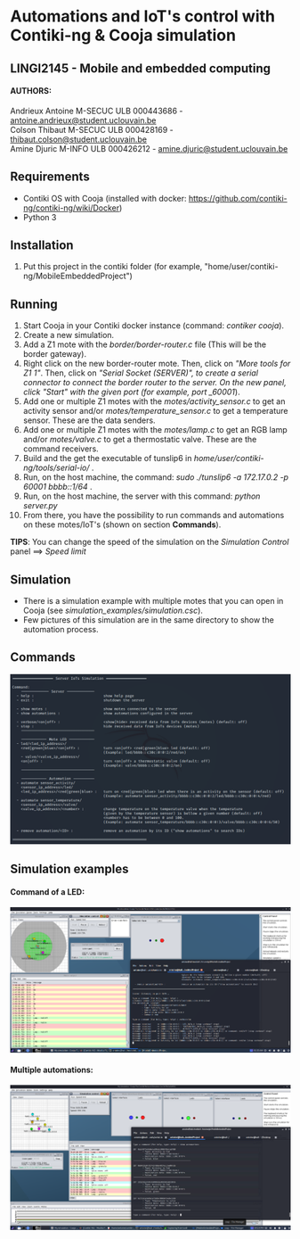 # Automations and IoT's control with Contiki-ng & Cooja simulation

## LINGI2145 - Mobile and embedded computing

#### AUTHORS:

Andrieux Antoine M-SECUC ULB 000443686 - antoine.andrieux@student.uclouvain.be \
Colson Thibaut M-SECUC ULB 000428169 - thibaut.colson@student.uclouvain.be \
Amine Djuric M-INFO ULB 000426212 - amine.djuric@student.uclouvain.be

## Requirements

- Contiki OS with Cooja (installed with docker: https://github.com/contiki-ng/contiki-ng/wiki/Docker)
- Python 3

## Installation

1. Put this project in the contiki folder (for example, "home/user/contiki-ng/MobileEmbeddedProject")

## Running

1. Start Cooja in your Contiki docker instance (command: _contiker cooja_).
2. Create a new simulation.
3. Add a Z1 mote with the _border/border-router.c_ file (This will be the border gateway).
4. Right click on the new border-router mote. Then, click on _"More tools for Z1 1"_. Then, click on _"Serial Socket (SERVER)", to create a serial connector to connect the border router to the server. On the new panel, click _"Start"_ with the given port (for example, port \_60001_).
5. Add one or multiple Z1 motes with the _motes/activity_sensor.c_ to get an activity sensor and/or _motes/temperature_sensor.c_ to get a temperature sensor. These are the data senders.
6. Add one or multiple Z1 motes with the _motes/lamp.c_ to get an RGB lamp and/or _motes/valve.c_ to get a thermostatic valve. These are the command receivers.
7. Build and the get the executable of tunslip6 in _home/user/contiki-ng/tools/serial-io/_ .
8. Run, on the host machine, the command: _sudo ./tunslip6 -a 172.17.0.2 -p 60001 bbbb::1/64_ .
9. Run, on the host machine, the server with this command: _python server.py_
10. From there, you have the possibility to run commands and automations on these motes/IoT's (shown on section **Commands**).

**TIPS**: You can change the speed of the simulation on the _Simulation Control_ panel ==> _Speed limit_

## Simulation

- There is a simulation example with multiple motes that you can open in Cooja (see _simulation_examples/simulation.csc_).
- Few pictures of this simulation are in the same directory to show the automation process.

## Commands

![commands](commands.png)

## Simulation examples

#### Command of a LED:

![Led command](simulation_examples/Led_command.png)

#### Multiple automations:

![Results automations](simulation_examples/Multiple_automations.png)

